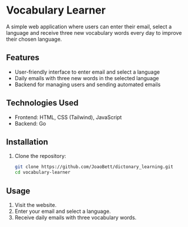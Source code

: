 # Vocabulary Learner

A simple web application where users can enter their email, select a language and receive three new vocabulary words every day to improve their chosen language.

## Features
- User-friendly interface to enter email and select a language
- Daily emails with three new words in the selected language
- Backend for managing users and sending automated emails

## Technologies Used
- Frontend: HTML, CSS (Tailwind), JavaScript
- Backend: Go

## Installation
1. Clone the repository:
   ```bash
   git clone https://github.com/JoaoBett/dictonary_learning.git
   cd vocabulary-learner
   ```
   
## Usage
1. Visit the website.
2. Enter your email and select a language.
3. Receive daily emails with three vocabulary words.
